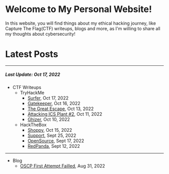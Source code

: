 # Welcome to My Personal Website!

In this website, you will find things about my ethical hacking journey, like Capture The Flag(CTF) writeups, blogs and more, as I'm willing to share all my thoughts about cybersecurity!

# Latest Posts

* * *
##### Last Update: Oct 17, 2022

- CTF Writeups
	- TryHackMe
		- [Surfer](https://siunam321.github.io/ctf/tryhackme/Surfer), Oct 17, 2022
		- [Gatekeeper](https://siunam321.github.io/ctf/tryhackme/Gatekeeper), Oct 16, 2022
		- [The Great Escape](https://siunam321.github.io/ctf/tryhackme/The-Great-Escape), Oct 13, 2022
		- [Attacking ICS Plant #2](https://siunam321.github.io/ctf/tryhackme/Attacking-ICS-Plant-2), Oct 11, 2022
		- [Ghizer](https://siunam321.github.io/ctf/tryhackme/Ghizer/), Oct 10, 2022
	- HackTheBox
		- [Shoppy](https://siunam321.github.io/ctf/hackthebox/Shoppy/), Oct 15, 2022
		- [Support](https://siunam321.github.io/ctf/hackthebox/Support/), Sept 25, 2022
		- [OpenSource](https://siunam321.github.io/ctf/hackthebox/OpenSource/), Sept 17, 2022
		- [RedPanda](https://siunam321.github.io/ctf/hackthebox/RedPanda/), Sept 12, 2022

* * *
- Blog
	- [OSCP First Attempt Failled](https://siunam321.github.io/blog/2022-08-31-OSCP-First-Attempt-Failled), Aug 31, 2022


